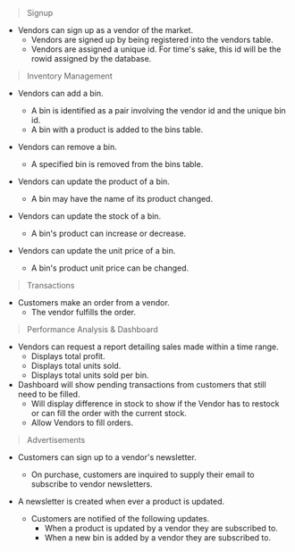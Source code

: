> Signup
- Vendors can sign up as a vendor of the market.
  - Vendors are signed up by being registered into the vendors table.
  - Vendors are assigned a unique id. For time's sake, this id will be the rowid assigned by the database.

> Inventory Management
- Vendors can add a bin.
  - A bin is identified as a pair involving the vendor id and the unique bin id.
  - A bin with a product is added to the bins table.

- Vendors can remove a bin.
  - A specified bin is removed from the bins table.

- Vendors can update the product of a bin.
  - A bin may have the name of its product changed.

- Vendors can update the stock of a bin.
  - A bin's product can increase or decrease.

- Vendors can update the unit price of a bin.
  - A bin's product unit price can be changed.

> Transactions
- Customers make an order from a vendor.
  - The vendor fulfills the order.

> Performance Analysis & Dashboard
- Vendors can request a report detailing sales made within a time range.
  - Displays total profit.
  - Displays total units sold.
  - Displays total units sold per bin.
- Dashboard will show pending transactions from customers that still need to be filled.
  - Will display difference in stock to show if the Vendor has to restock or can fill the order with the current stock.
  - Allow Vendors to fill orders.

> Advertisements
- Customers can sign up to a vendor's newsletter.
  - On purchase, customers are inquired to supply their email to subscribe to vendor newsletters.

- A newsletter is created when ever a product is updated.
  - Customers are notified of the following updates.
    - When a product is updated by a vendor they are subscribed to.
    - When a new bin is added by a vendor they are subscribed to.